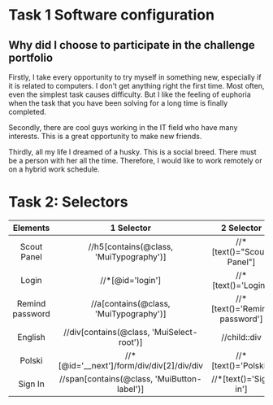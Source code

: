 # Task 1 Software configuration
## Why did I choose to participate in the challenge portfolio

Firstly, I take every opportunity to try myself in something new, especially if it is related to computers. I don't get anything right the first time. Most often, even the simplest task causes difficulty. But I like the feeling of euphoria when the task that you have been solving for a long time is finally completed.

Secondly, there are cool guys working in the IT field who have many interests. This is a great opportunity to make new friends.

Thirdly, all my life I dreamed of a husky. This is a social breed. There must be a person with her all the time. Therefore, I would like to work remotely or on a hybrid work schedule.

# Task 2: Selectors

| Elements |1 Selector | 2 Selector | 3 Selector |
| :---: | :---: | :---: | :---: |
| Scout Panel | //h5[contains(@class, 'MuiTypography')] | //*[text()="Scouts Panel"] | //child::div/h5 |
| Login | //*[@id='login'] | //*[text()='Login'] | //child::div |
| Remind password | //a[contains(@class, 'MuiTypography')] | //*[text()='Remind password'] | //child::div/a |
| English | //div[contains(@class, 'MuiSelect-root')] | //child::div |//*[text()='English']|
| Polski | //*[@id='__next']/form/div/div[2]/div/div | //*[text()='Polski'] | //child::div |
| Sign In | //span[contains(@class, 'MuiButton-label')] | //*[text()='Sign in'] | //child::div |

